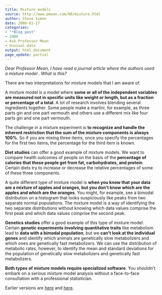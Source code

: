 ```yaml
---
title: Mixture models
source: http://www.pmean.com/00/mixture.html
author: Steve Simon
date: 2000-01-27
categories:
- "*Blog post"
- 2000
- Ask Professor Mean
- Unusual data
output: html_document
page_update: partial
---
```

*Dear Professor Mean, I have read a journal article where the authors used a mixture model . What is this?*

There are two interpretations for mixture models that I am aware of.

A mixture model is a model where **some or all of the independent variables are measured not in specific units like weight or length, but as a fraction or percentage of a total**. A lot of research involves blending several ingredients together. Some people make a martini, for example, as three parts gin and one part vermouth and others use a different mix like four parts gin and one part vermouth.

The challenge in a mixture experiment is **to recognize and handle the inherent restriction that the sum of the mixture components is always 100%**. So if you are mixing three items, once you specify the percentages for the first two items, the percentage for the third item is known.

**Diet studies** can offer a good example of mixture models. We want to compare health outcomes of people on the basis of the **percentage of calories that these people get from fat, carbohydrates, and protein**. Certain diets try to increase or decrease the relative percentages of some of these three components.

A quite different type of mixture model is **when you know that your data are a mixture of apples and oranges, but you don't know which are the apples and which are the oranges**. You might, for example, see a bimodal distribution on a histogram that looks suspiciously like peaks from two separate normal populations. The mixture model is a way of identifying the two separate distributions without knowing which data values comprise the first peak and which data values comprise the second peak.

**Genetics studies** offer a good example of this type of mixture model. Certain **genetic experiments involving quantitative traits** like metabolism lead to **data with a bimodal population**, but we **can't look at the individual genes** and identify which animals are genetically slow metabolizers and which ones are genetically fast metabolizers. We can use the distribution of metabolic rates, however, to identify the mean and standard deviations for the population of genetically slow metabolizers and genetically fast metabolizers.

**Both types of mixture models require specialized software**. You shouldn't embark on a serious mixture model analysis without a face-to-face consultation with a professional statistician.

Earlier versions are [here][sim1] and [here][sim2].
 
[sim1]: http://www.pmean.com/00/mixture.html
[sim2]: http://new.pmean.com/what-is-mixture-model/
 

